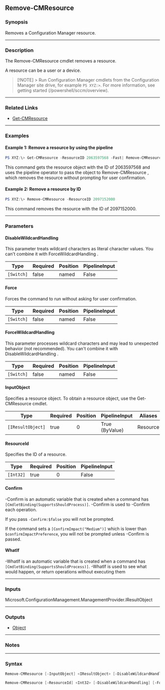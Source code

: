 Remove-CMResource
-----------------




### Synopsis
Removes a Configuration Manager resource.



---


### Description

The Remove-CMResource cmdlet removes a resource.



A resource can be a user or a device.



> [!NOTE] > Run Configuration Manager cmdlets from the Configuration Manager site drive, for example `PS XYZ:>`. For more information, see getting started (/powershell/sccm/overview).



---


### Related Links
* [Get-CMResource](Get-CMResource)





---


### Examples
#### Example 1: Remove a resource by using the pipeline
```PowerShell
PS XYZ:\> Get-CMResource -ResourceID 2063597568 -Fast| Remove-CMResource -Force
```
This command gets the resource object with the ID of 2063597568 and uses the pipeline operator to pass the object to Remove-CMResource , which removes the resource without prompting for user confirmation.
#### Example 2: Remove a resource by ID
```PowerShell
PS XYZ:\> Remove-CMResource -ResourceID 2097152000
```
This command removes the resource with the ID of 2097152000.


---


### Parameters
#### **DisableWildcardHandling**

This parameter treats wildcard characters as literal character values. You can't combine it with ForceWildcardHandling .






|Type      |Required|Position|PipelineInput|
|----------|--------|--------|-------------|
|`[Switch]`|false   |named   |False        |



#### **Force**

Forces the command to run without asking for user confirmation.






|Type      |Required|Position|PipelineInput|
|----------|--------|--------|-------------|
|`[Switch]`|false   |named   |False        |



#### **ForceWildcardHandling**

This parameter processes wildcard characters and may lead to unexpected behavior (not recommended). You can't combine it with DisableWildcardHandling .






|Type      |Required|Position|PipelineInput|
|----------|--------|--------|-------------|
|`[Switch]`|false   |named   |False        |



#### **InputObject**

Specifies a resource object. To obtain a resource object, use the Get-CMResource cmdlet.






|Type             |Required|Position|PipelineInput |Aliases |
|-----------------|--------|--------|--------------|--------|
|`[IResultObject]`|true    |0       |True (ByValue)|Resource|



#### **ResourceId**

Specifies the ID of a resource.






|Type     |Required|Position|PipelineInput|
|---------|--------|--------|-------------|
|`[Int32]`|true    |0       |False        |



#### **Confirm**
-Confirm is an automatic variable that is created when a command has ```[CmdletBinding(SupportsShouldProcess)]```.
-Confirm is used to -Confirm each operation.

If you pass ```-Confirm:$false``` you will not be prompted.


If the command sets a ```[ConfirmImpact("Medium")]``` which is lower than ```$confirmImpactPreference```, you will not be prompted unless -Confirm is passed.

#### **WhatIf**
-WhatIf is an automatic variable that is created when a command has ```[CmdletBinding(SupportsShouldProcess)]```.
-WhatIf is used to see what would happen, or return operations without executing them


---


### Inputs
Microsoft.ConfigurationManagement.ManagementProvider.IResultObject





---


### Outputs
* [Object](https://learn.microsoft.com/en-us/dotnet/api/System.Object)






---


### Notes




---


### Syntax
```PowerShell
Remove-CMResource [-InputObject] <IResultObject> [-DisableWildcardHandling] [-Force] [-ForceWildcardHandling] [-Confirm] [-WhatIf] [<CommonParameters>]
```
```PowerShell
Remove-CMResource [-ResourceId] <Int32> [-DisableWildcardHandling] [-Force] [-ForceWildcardHandling] [-Confirm] [-WhatIf] [<CommonParameters>]
```
